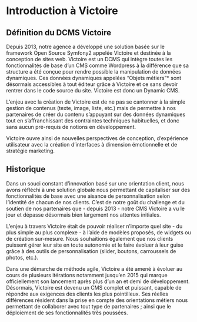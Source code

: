 # Introduction à Victoire

## Définition du DCMS Victoire

Depuis 2013, notre agence a développé une solution basée sur le framework Open Source Symfony2 appelée Victoire et destinée à la conception de sites web. Victoire est un DCMS qui intègre toutes les fonctionnalités de base d’un CMS comme Wordpress à la différence que sa structure a été conçue pour rendre possible la manipulation de données dynamiques. Ces données dynamiques appelées “Objets métiers”* sont désormais accessibles à tout éditeur grâce à Victoire et ce sans devoir rentrer dans le code source du site. Victoire est donc un Dynamic CMS.

L’enjeu avec la création de Victoire est de ne pas se cantonner à la simple gestion de contenus (texte, image, liste, etc.) mais de permettre à nos partenaires de créer du contenu s’appuyant sur des données dynamiques tout en s’affranchissant des contraintes techniques habituelles, et donc sans aucun pré-requis de notions en développement.

Victoire ouvre ainsi de nouvelles perspectives de conception, d’expérience utilisateur avec la création d’interfaces à dimension émotionnelle et de stratégie marketing.

## Historique

Dans un souci constant d’innovation basé sur une orientation client, nous avons réfléchi à une solution globale nous permettant de capitaliser sur des fonctionnalités de base avec une aisance de personnalisation selon l’identité de chacun de nos clients. C’est de notre goût du challenge et du soutien de nos partenaires que  - depuis 2013 - notre CMS Victoire a vu le jour et dépasse désormais bien largement nos attentes initiales.

L’enjeu à travers Victoire était de pouvoir réaliser n’importe quel site - du plus simple au plus complexe - à l’aide de modèles proposés, de widgets ou de création sur-mesure. Nous souhaitions également que nos clients puissent gérer leur site en toute autonomie et le faire évoluer à leur guise grâce à des outils de personnalisation (slider, boutons, carroussels de photos, etc.).

Dans une démarche de méthode agile, Victoire a été amené à évoluer au cours de plusieurs itérations notamment jusqu’en 2015 qui marque officiellement son lancement après plus d’un an et demi de développement.
Désormais, Victoire est devenu un CMS complet et puissant, capable de répondre aux exigences des clients les plus pointilleux. Ses réelles différences résident dans la prise en compte des orientations métiers nous permettant de collaborer avec tout type de partenaires ; ainsi que le déploiement de ses fonctionnalités très poussées.